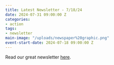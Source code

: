 ```yaml
---
title: Latest Newsletter - 7/18/24
date: 2024-07-31 09:00:00 Z
categories:
- action
tags:
- newsletter
main-image: "/uploads/newspaper%20graphic.png"
event-start-date: 2024-07-18 09:00:00 Z
---
```


Read our great newsletter [here](http://https://mailchi.mp/e9a59f5cbb57/2024-07-18-indivisiblelab-newsletter-10344443).